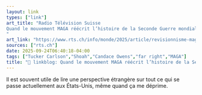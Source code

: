 ```yaml
---
layout: link
types: ["link"]
art_title: "Radio Télévision Suisse
Quand le mouvement MAGA réécrit l’histoire de la Seconde Guerre mondiale 
"
art_link: "https://www.rts.ch/info/monde/2025/article/revisionnisme-maga-hitler-rehabilite-l-histoire-de-la-seconde-guerre-deformee-29005515.html?rts_source=rss_t"
sources: ["rts.ch"]
date: 2025-09-24T06:40:18-04:00
tags: ["Tucker Carlson","Shoah","Candace Owens","far right","MAGA"]
title: "🔗 linkblog: Quand le mouvement MAGA réécrit l’histoire de la Seconde Guerre mondiale "
---
```

Il est souvent utile de lire une perspective étrangère sur tout ce qui se passe actuellement aux États-Unis, même quand ça me déprime.
